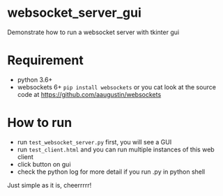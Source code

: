 # websocket_server_gui
Demonstrate how to run a websocket server with tkinter gui

# Requirement
* python 3.6+
* websockets 6+ 
  `pip install websockets`
  or you cat look at the source code at https://github.com/aaugustin/websockets

# How to run
* run `test_websocket_server.py` first, you will see a GUI
* run `test_client.html` and you can run multiple instances of this web client
* click button on gui
* check the python log for more detail if you run .py in python shell

Just simple as it is, cheerrrrr!

